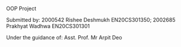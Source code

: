 OOP Project

Submitted by:
2000542 Rishee Deshmukh EN20CS301350;
2002685 Prakhyat Wadhwa EN20CS301301

Under the guidance of: 
Asst. Prof. Mr Arpit Deo
